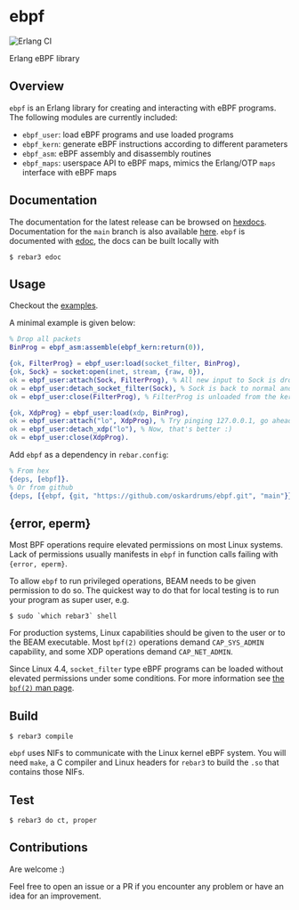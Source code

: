 ebpf
=====
![Erlang CI](https://github.com/oskardrums/ebpf/workflows/Erlang%20CI/badge.svg)

Erlang eBPF library

Overview
--------
`ebpf` is an Erlang library for creating and interacting with eBPF programs.
The following modules are currently included:
* `ebpf_user`: load eBPF programs and use loaded programs
* `ebpf_kern`: generate eBPF instructions according to different parameters
* `ebpf_asm`: eBPF assembly and disassembly routines
* `ebpf_maps`: userspace API to eBPF maps, mimics the Erlang/OTP `maps` interface with eBPF maps

Documentation
-------------

The documentation for the latest release can be browsed on [hexdocs](https://hexdocs.pm/ebpf/).
Documentation for the `main` branch is also available [here](https://oskardrums.github.io/ebpf/).
`ebpf` is documented with [edoc](http://erlang.org/doc/apps/edoc/chapter.html), the docs can be
built locally with

    $ rebar3 edoc

Usage
-----
Checkout the [examples](examples/).

A minimal example is given below:
```erlang
% Drop all packets
BinProg = ebpf_asm:assemble(ebpf_kern:return(0)),

{ok, FilterProg} = ebpf_user:load(socket_filter, BinProg),
{ok, Sock} = socket:open(inet, stream, {raw, 0}),
ok = ebpf_user:attach(Sock, FilterProg), % All new input to Sock is dropped
ok = ebpf_user:detach_socket_filter(Sock), % Sock is back to normal and FilterProg can be
ok = ebpf_user:close(FilterProg), % FilterProg is unloaded from the kernel

{ok, XdpProg} = ebpf_user:load(xdp, BinProg),
ok = ebpf_user:attach("lo", XdpProg), % Try pinging 127.0.0.1, go ahead
ok = ebpf_user:detach_xdp("lo"), % Now, that's better :)
ok = ebpf_user:close(XdpProg).
```

Add `ebpf` as a dependency in `rebar.config`:

```erlang
% From hex
{deps, [ebpf]}.
% Or from github
{deps, [{ebpf, {git, "https://github.com/oskardrums/ebpf.git", "main"}}]}.
```

{error, eperm}
--------------

Most BPF operations require elevated permissions on most Linux systems.
Lack of permissions usually manifests in `ebpf` in function calls failing with
`{error, eperm}`.

To allow `ebpf` to run privileged operations, BEAM needs to be given permission to do so.
The quickest way to do that for local testing is to run your program as super user, e.g.

	$ sudo `which rebar3` shell

For production systems, Linux capabilities should be given to the user or to the BEAM executable.
Most `bpf(2)` operations demand `CAP_SYS_ADMIN` capability, and some XDP operations
demand `CAP_NET_ADMIN`.

Since Linux 4.4, `socket_filter` type eBPF programs can be loaded without elevated permissions
under some conditions. For more information see [the `bpf(2)` man page](https://man7.org/linux/man-pages/man2/bpf.2.html#NOTES).

Build
-----

    $ rebar3 compile

`ebpf` uses NIFs to communicate with the Linux kernel eBPF system.
You will need `make`, a C compiler and Linux headers for `rebar3` to build
the `.so` that contains those NIFs.


Test
----

    $ rebar3 do ct, proper


Contributions
------------
Are welcome :)

Feel free to open an issue or a PR if you encounter any problem or have an idea for an improvement.
